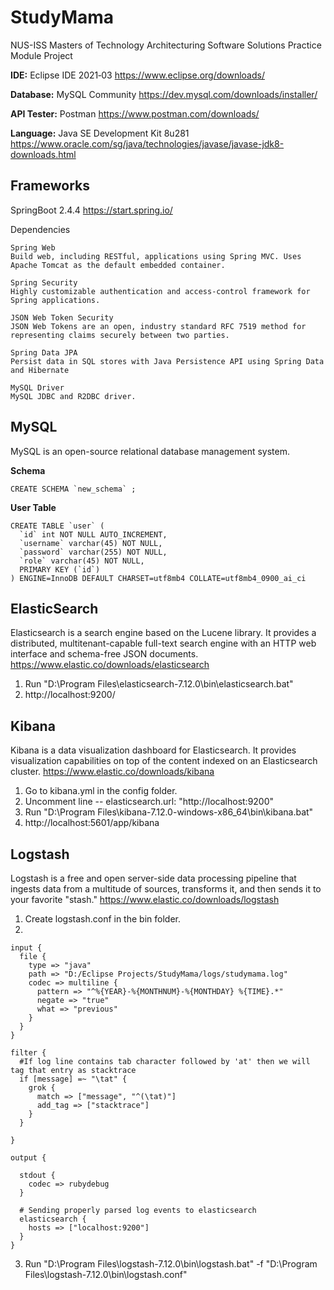 # StudyMama
NUS-ISS Masters of Technology
Architecturing Software Solutions
Practice Module Project

**IDE:** Eclipse IDE 2021‑03 https://www.eclipse.org/downloads/

**Database:**  MySQL Community https://dev.mysql.com/downloads/installer/

**API Tester:** Postman https://www.postman.com/downloads/

**Language:** Java SE Development Kit 8u281 https://www.oracle.com/sg/java/technologies/javase/javase-jdk8-downloads.html

Frameworks
-
SpringBoot 2.4.4
https://start.spring.io/

Dependencies
```
Spring Web
Build web, including RESTful, applications using Spring MVC. Uses Apache Tomcat as the default embedded container.

Spring Security
Highly customizable authentication and access-control framework for Spring applications.

JSON Web Token Security
JSON Web Tokens are an open, industry standard RFC 7519 method for representing claims securely between two parties.

Spring Data JPA
Persist data in SQL stores with Java Persistence API using Spring Data and Hibernate

MySQL Driver
MySQL JDBC and R2DBC driver.
```

MySQL
-
MySQL is an open-source relational database management system.

**Schema**
```
CREATE SCHEMA `new_schema` ;
```

**User Table**
```
CREATE TABLE `user` (
  `id` int NOT NULL AUTO_INCREMENT,
  `username` varchar(45) NOT NULL,
  `password` varchar(255) NOT NULL,
  `role` varchar(45) NOT NULL,
  PRIMARY KEY (`id`)
) ENGINE=InnoDB DEFAULT CHARSET=utf8mb4 COLLATE=utf8mb4_0900_ai_ci
```

ElasticSearch
-
Elasticsearch is a search engine based on the Lucene library. It provides a distributed, multitenant-capable full-text search engine with an HTTP web interface and schema-free JSON documents.
https://www.elastic.co/downloads/elasticsearch

1. Run "D:\Program Files\elasticsearch-7.12.0\bin\elasticsearch.bat"
2. http://localhost:9200/

Kibana
-
Kibana is a data visualization dashboard for Elasticsearch. It provides visualization capabilities on top of the content indexed on an Elasticsearch cluster.
https://www.elastic.co/downloads/kibana

1. Go to kibana.yml in the config folder.
2. Uncomment line -- elasticsearch.url: "http://localhost:9200"
3. Run "D:\Program Files\kibana-7.12.0-windows-x86_64\bin\kibana.bat"
4. http://localhost:5601/app/kibana

Logstash
-
Logstash is a free and open server-side data processing pipeline that ingests data from a multitude of sources, transforms it, and then sends it to your favorite "stash."
https://www.elastic.co/downloads/logstash

1. Create logstash.conf in the bin folder.
2.

```
input {
  file {
    type => "java"
    path => "D:/Eclipse Projects/StudyMama/logs/studymama.log"
    codec => multiline {
      pattern => "^%{YEAR}-%{MONTHNUM}-%{MONTHDAY} %{TIME}.*"
      negate => "true"
      what => "previous"
    }
  }
}
 
filter {
  #If log line contains tab character followed by 'at' then we will tag that entry as stacktrace
  if [message] =~ "\tat" {
    grok {
      match => ["message", "^(\tat)"]
      add_tag => ["stacktrace"]
    }
  }
 
}
 
output {
   
  stdout {
    codec => rubydebug
  }
 
  # Sending properly parsed log events to elasticsearch
  elasticsearch {
    hosts => ["localhost:9200"]
  }
}
```
3. Run "D:\Program Files\logstash-7.12.0\bin\logstash.bat" -f "D:\Program Files\logstash-7.12.0\bin\logstash.conf"